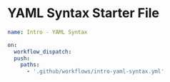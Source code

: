 # YAML Syntax Starter File

```yaml
name: Intro - YAML Syntax

on:
  workflow_dispatch:
  push:
    paths:
      - '.github/workflows/intro-yaml-syntax.yml'
```
